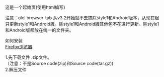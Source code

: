 这是一个起始页(使用html编写)  


注意：old-browser-tab 从v3.2开始就不去搞除style1和Android版本，从现在起只更新style1和Android版。除style1和Android版其他包不在进行更新。除style1和Android版都放在统一的文件夹。

 如何安装    
 [Firefox浏览器](https://github.com/zhangchengmcbedrock/old-browser-tab/blob/main/Firefox.md)     
 
 
 1.先下载文件 .zip文件。  
 （注意：不是Source code(zip)和Source code(tar.gz))  
 2.解压文件  

 
 
 
